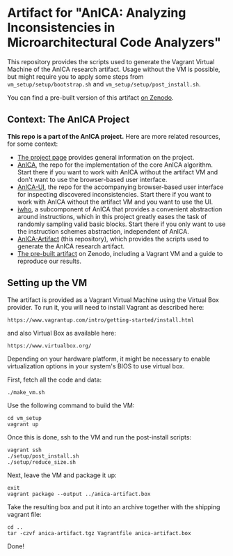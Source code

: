 # Artifact for "AnICA: Analyzing Inconsistencies in Microarchitectural Code Analyzers"

This repository provides the scripts used to generate the Vagrant Virtual Machine of the AnICA research artifact.
Usage without the VM is possible, but might require you to apply some steps from `vm_setup/setup/bootstrap.sh` and `vm_setup/setup/post_install.sh`.

You can find a pre-built version of this artifact [on Zenodo](https://doi.org/10.5281/zenodo.6818170).

## Context: The AnICA Project

**This repo is a part of the AnICA project.** Here are more related resources, for some context:
- [The project page](https://compilers.cs.uni-saarland.de/projects/anica/) provides general information on the project.
- [AnICA](https://github.com/cdl-saarland/AnICA), the repo for the implementation of the core AnICA algorithm. Start there if you want to work with AnICA without the artifact VM and don't want to use the browser-based user interface.
- [AnICA-UI](https://github.com/cdl-saarland/AnICA-UI), the repo for the accompanying browser-based user interface for inspecting discovered inconsistencies. Start there if you want to work with AnICA without the artifact VM and you want to use the UI.
- [iwho](https://github.com/cdl-saarland/iwho), a subcomponent of AnICA that provides a convenient abstraction around instructions, which in this project greatly eases the task of randomly sampling valid basic blocks. Start there if you only want to use the instruction schemes abstraction, independent of AnICA.
- [AnICA-Artifact](https://github.com/cdl-saarland/AnICA-Artifact) (this repository), which provides the scripts used to generate the AnICA research artifact.
- [The pre-built artifact](https://doi.org/10.5281/zenodo.6818170) on Zenodo, including a Vagrant VM and a guide to reproduce our results.


## Setting up the VM

The artifact is provided as a Vagrant Virtual Machine using the Virtual Box
provider. To run it, you will need to install Vagrant as described here:

    https://www.vagrantup.com/intro/getting-started/install.html

and also Virtual Box as available here:

    https://www.virtualbox.org/

Depending on your hardware platform, it might be necessary to enable
virtualization options in your system's BIOS to use virtual box.

First, fetch all the code and data:
```
./make_vm.sh
```

Use the following command to build the VM:
```
cd vm_setup
vagrant up
```

Once this is done, ssh to the VM and run the post-install scripts:
```
vagrant ssh
./setup/post_install.sh
./setup/reduce_size.sh
```

Next, leave the VM and package it up:
```
exit
vagrant package --output ../anica-artifact.box
```

Take the resulting box and put it into an archive together with the shipping
vagrant file:
```
cd ..
tar -czvf anica-artifact.tgz Vagrantfile anica-artifact.box
```

Done!

